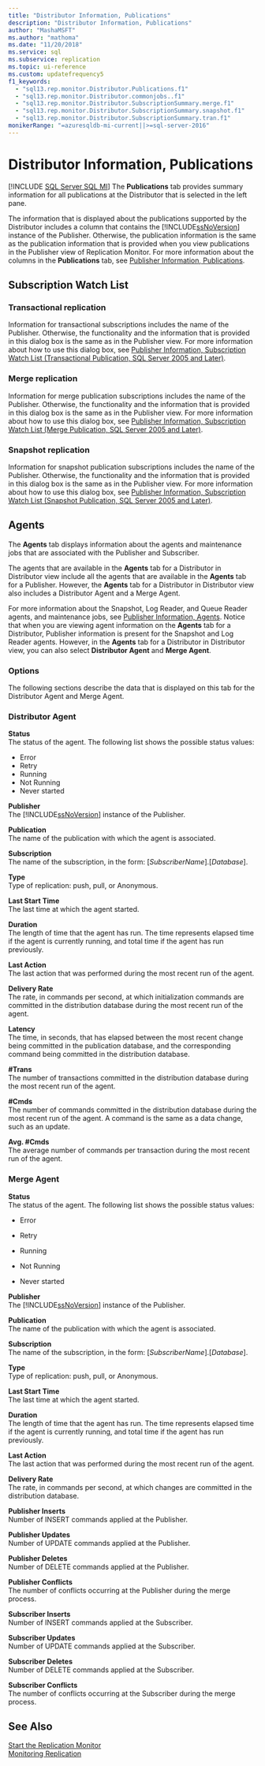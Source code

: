 ```yaml
---
title: "Distributor Information, Publications"
description: "Distributor Information, Publications"
author: "MashaMSFT"
ms.author: "mathoma"
ms.date: "11/20/2018"
ms.service: sql
ms.subservice: replication
ms.topic: ui-reference
ms.custom: updatefrequency5
f1_keywords:
  - "sql13.rep.monitor.Distributor.Publications.f1"
  - "sql13.rep.monitor.Distributor.commonjobs..f1"
  - "sql13.rep.monitor.Distributor.SubscriptionSummary.merge.f1"
  - "sql13.rep.monitor.Distributor.SubscriptionSummary.snapshot.f1"
  - "sql13.rep.monitor.Distributor.SubscriptionSummary.tran.f1"
monikerRange: "=azuresqldb-mi-current||>=sql-server-2016"
---
```

# Distributor Information, Publications
[!INCLUDE [SQL Server SQL MI](../../includes/applies-to-version/sql-asdbmi.md)]
  The **Publications** tab provides summary information for all publications at the Distributor that is selected in the left pane.  
  
The information that is displayed about the publications supported by the Distributor includes a column that contains the [!INCLUDE[ssNoVersion](../../includes/ssnoversion-md.md)] instance of the Publisher. Otherwise, the publication information is the same as the publication information that is provided when you view publications in the Publisher view of Replication Monitor. For more information about the columns in the **Publications** tab, see [Publisher Information, Publications](../../relational-databases/replication/publisher-information-publications.md).  

## Subscription Watch List

### Transactional replication
  Information for transactional subscriptions includes the name of the Publisher. Otherwise, the functionality and the information that is provided in this dialog box is the same as in the Publisher view. For more information about how to use this dialog box, see [Publisher Information, Subscription Watch List &#40;Transactional Publication, SQL Server 2005 and Later&#41;](../../relational-databases/replication/publisher-information-subscription-watch-list-transactional.md). 

### Merge replication
  Information for merge publication subscriptions includes the name of the Publisher. Otherwise, the functionality and the information that is provided in this dialog box is the same as in the Publisher view. For more information about how to use this dialog box, see [Publisher Information, Subscription Watch List &#40;Merge Publication, SQL Server 2005 and Later&#41;](../../relational-databases/replication/publisher-information-subscription-watch-list-merge-publication.md).  

### Snapshot replication 
  Information for snapshot publication subscriptions includes the name of the Publisher. Otherwise, the functionality and the information that is provided in this dialog box is the same as in the Publisher view. For more information about how to use this dialog box, see [Publisher Information, Subscription Watch List &#40;Snapshot Publication, SQL Server 2005 and Later&#41;](../../relational-databases/replication/publisher-information-subscription-watch-list-snapshot.md).  

## Agents
The **Agents** tab displays information about the agents and maintenance jobs that are associated with the Publisher and Subscriber.  
  
 The agents that are available in the **Agents** tab for a Distributor in Distributor view include all the agents that are available in the **Agents** tab for a Publisher. However, the **Agents** tab for a Distributor in Distributor view also includes a Distributor Agent and a Merge Agent.  
  
 For more information about the Snapshot, Log Reader, and Queue Reader agents, and maintenance jobs, see [Publisher Information, Agents](../../relational-databases/replication/publisher-information-agents.md). Notice that when you are viewing agent information on the **Agents** tab for a Distributor, Publisher information is present for the Snapshot and Log Reader agents. However, in the **Agents** tab for a Distributor in Distributor view, you can also select **Distributor Agent** and **Merge Agent**.  
  
### Options  
 The following sections describe the data that is displayed on this tab for the Distributor Agent and Merge Agent.  
  
### Distributor Agent  
 **Status**  
 The status of the agent. The following list shows the possible status values:  
  
-   Error    
-   Retry    
-   Running    
-   Not Running   
-   Never started  
  
 **Publisher**  
 The [!INCLUDE[ssNoVersion](../../includes/ssnoversion-md.md)] instance of the Publisher.  
  
 **Publication**  
 The name of the publication with which the agent is associated.  
  
 **Subscription**  
 The name of the subscription, in the form: [*SubscriberName*].[*Database*].  
  
 **Type**  
 Type of replication: push, pull, or Anonymous.  
  
 **Last Start Time**  
 The last time at which the agent started.  
  
 **Duration**  
 The length of time that the agent has run. The time represents elapsed time if the agent is currently running, and total time if the agent has run previously.  
  
 **Last Action**  
 The last action that was performed during the most recent run of the agent.  
  
 **Delivery Rate**  
 The rate, in commands per second, at which initialization commands are committed in the distribution database during the most recent run of the agent.  
  
 **Latency**  
 The time, in seconds, that has elapsed between the most recent change being committed in the publication database, and the corresponding command being committed in the distribution database.  
  
 **#Trans**  
 The number of transactions committed in the distribution database during the most recent run of the agent.  
  
 **#Cmds**  
 The number of commands committed in the distribution database during the most recent run of the agent. A command is the same as a data change, such as an update.  
  
 **Avg. #Cmds**  
 The average number of commands per transaction during the most recent run of the agent.  
  
### Merge Agent  
 **Status**  
 The status of the agent. The following list shows the possible status values:  
  
-   Error  
  
-   Retry  
  
-   Running  
  
-   Not Running  
  
-   Never started  
  
 **Publisher**  
 The [!INCLUDE[ssNoVersion](../../includes/ssnoversion-md.md)] instance of the Publisher.  
  
 **Publication**  
 The name of the publication with which the agent is associated.  
  
 **Subscription**  
 The name of the subscription, in the form: [*SubscriberName*].[*Database*].  
  
 **Type**  
 Type of replication: push, pull, or Anonymous.  
  
 **Last Start Time**  
 The last time at which the agent started.  
  
 **Duration**  
 The length of time that the agent has run. The time represents elapsed time if the agent is currently running, and total time if the agent has run previously.  
  
 **Last Action**  
 The last action that was performed during the most recent run of the agent.  
  
 **Delivery Rate**  
 The rate, in commands per second, at which changes are committed in the distribution database.  
  
 **Publisher Inserts**  
 Number of INSERT commands applied at the Publisher.  
  
 **Publisher Updates**  
 Number of UPDATE commands applied at the Publisher.  
  
 **Publisher Deletes**  
 Number of DELETE commands applied at the Publisher.  
  
 **Publisher Conflicts**  
 The number of conflicts occurring at the Publisher during the merge process.  
  
 **Subscriber Inserts**  
 Number of INSERT commands applied at the Subscriber.  
  
 **Subscriber Updates**  
 Number of UPDATE commands applied at the Subscriber.  
  
 **Subscriber Deletes**  
 Number of DELETE commands applied at the Subscriber.  
  
 **Subscriber Conflicts**  
 The number of conflicts occurring at the Subscriber during the merge process.  

  
## See Also  
 [Start the Replication Monitor](../../relational-databases/replication/monitor/start-the-replication-monitor.md)   
 [Monitoring Replication](../../relational-databases/replication/monitor/monitor-performance-with-replication-monitor.md)  
  
  
